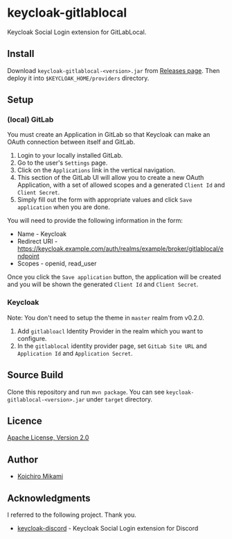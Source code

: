 # keycloak-gitlablocal

Keycloak Social Login extension for GitLabLocal.


## Install

Download `keycloak-gitlablocal-<version>.jar` from [Releases page](https://github.com/3kami3/keycloak-gitlablocal/releases).
Then deploy it into `$KEYCLOAK_HOME/providers` directory.

## Setup

### (local) GitLab

You must create an Application in GitLab so that Keycloak can make an OAuth connection between itself and GitLab.
1. Login to your locally installed GitLab.
2. Go to the user's `Settings` page.
3. Click on the `Applications` link in the vertical navigation.
4. This section of the GitLab UI will allow you to create a new OAuth Application, with a set of allowed scopes and a generated `Client Id` and `Client Secret`.
5. Simply fill out the form with appropriate values and click `Save application` when you are done.

You will need to provide the following information in the form:
* Name - Keycloak
* Redirect URI - https://keycloak.example.com/auth/realms/example/broker/gitlablocal/endpoint
* Scopes - openid, read_user

Once you click the `Save application` button, the application will be created and you will be shown the generated `Client Id` and `Client Secret`.

### Keycloak

Note: You don't need to setup the theme in `master` realm from v0.2.0.

1. Add `gitlabloacl` Identity Provider in the realm which you want to configure.
2. In the `gitlablocal` identity provider page, set `GitLab Site URL` and `Application Id` and `Application Secret`.


## Source Build

Clone this repository and run `mvn package`.
You can see `keycloak-gitlablocal-<version>.jar` under `target` directory.


## Licence

[Apache License, Version 2.0](https://www.apache.org/licenses/LICENSE-2.0)


## Author

- [Koichiro Mikami](https://github.com/3kami3)

## Acknowledgments

I referred to the following project. Thank you.
- [keycloak-discord](https://github.com/wadahiro/keycloak-discord) - Keycloak Social Login extension for Discord
